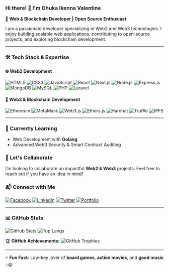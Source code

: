 ### Hi there! 👋 I'm Ohuka Ikenna Valentine

🚀 **Web & Blockchain Developer | Open Source Enthusiast**

I am a passionate developer specializing in Web2 and Web3 technologies. I enjoy building scalable web applications, contributing to open-source projects, and exploring blockchain development. 

---

### 🛠️ Tech Stack & Expertise

#### 🌐 Web2 Development
![HTML5](https://img.shields.io/badge/HTML5-%23E34F26.svg?style=flat&logo=html5&logoColor=white)
![CSS3](https://img.shields.io/badge/CSS3-%231572B6.svg?style=flat&logo=css3&logoColor=white)
![JavaScript](https://img.shields.io/badge/JavaScript-%23F7DF1E.svg?style=flat&logo=javascript&logoColor=black)
![React](https://img.shields.io/badge/React-%2361DAFB.svg?style=flat&logo=react&logoColor=black)
![Next.js](https://img.shields.io/badge/Next.js-%23000000.svg?style=flat&logo=nextdotjs&logoColor=white)
![Node.js](https://img.shields.io/badge/Node.js-%23339933.svg?style=flat&logo=nodedotjs&logoColor=white)
![Express.js](https://img.shields.io/badge/Express.js-%23000000.svg?style=flat&logo=express&logoColor=white)
![MongoDB](https://img.shields.io/badge/MongoDB-%2347A248.svg?style=flat&logo=mongodb&logoColor=white)
![MySQL](https://img.shields.io/badge/MySQL-%2300758F.svg?style=flat&logo=mysql&logoColor=white)
![PHP](https://img.shields.io/badge/PHP-%23777BB4.svg?style=flat&logo=php&logoColor=white)
![Laravel](https://img.shields.io/badge/Laravel-%23FF2D20.svg?style=flat&logo=laravel&logoColor=white)

#### 🔗 Web3 & Blockchain Development
![Ethereum](https://img.shields.io/badge/Ethereum-%233C3C3D.svg?style=flat&logo=ethereum&logoColor=white)
![MetaMask](https://img.shields.io/badge/MetaMask-%23E2761B.svg?style=flat&logo=metamask&logoColor=white)
![Web3.js](https://img.shields.io/badge/Web3.js-%23F16822.svg?style=flat&logo=javascript&logoColor=black)
![Ethers.js](https://img.shields.io/badge/Ethers.js-%23FCB300.svg?style=flat&logo=javascript&logoColor=black)
![Hardhat](https://img.shields.io/badge/Hardhat-%23FFD700.svg?style=flat&logo=hardhat&logoColor=black)
![Truffle](https://img.shields.io/badge/Truffle-%23654FF0.svg?style=flat&logo=truffle&logoColor=white)
![IPFS](https://img.shields.io/badge/IPFS-%230062FF.svg?style=flat&logo=ipfs&logoColor=white)

---

### 📖 Currently Learning
- Web Development with **Golang**
- Advanced Web3 Security & Smart Contract Auditing

### 🤝 Let's Collaborate
I’m looking to collaborate on impactful **Web2 & Web3** projects. Feel free to reach out if you have an idea in mind!

### 📬 Connect with Me
[![Facebook](https://img.shields.io/badge/Facebook-%231877F2.svg?style=flat&logo=facebook&logoColor=white)](https://www.facebook.com/ohuka.ikennavalentine)
[![LinkedIn](https://img.shields.io/badge/LinkedIn-%230077B5.svg?style=flat&logo=linkedin&logoColor=white)](https://www.linkedin.com/in/ohukaiv/)
[![Twitter](https://img.shields.io/badge/Twitter-%231DA1F2.svg?style=flat&logo=twitter&logoColor=white)](https://twitter.com/OhukaValentine)
[![Portfolio](https://img.shields.io/badge/Portfolio-%231A202C.svg?style=flat&logo=firefox&logoColor=white)](https://ohukaiv.netlify.app/)

---

### 📊 GitHub Stats
![GitHub Stats](https://github-readme-stats.vercel.app/api?username=sirval&show_icons=true&theme=onedark)
![Top Langs](https://github-readme-stats.vercel.app/api/top-langs/?username=sirval&layout=compact&theme=onedark)

🏆 **GitHub Achievements:**
![GitHub Trophies](https://github-profile-trophy.vercel.app/?username=sirval&theme=onedark)

---

⚡ **Fun Fact:** Low-key lover of **board games**, **action movies**, and **good music** 🎶😄
